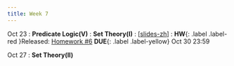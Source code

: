 ```yaml
---
title: Week 7
---
```


Oct 23
: **Predicate Logic(V)**
: **Set Theory(I)**
  :  \[[slides-zh](https://basics.sjtu.edu.cn/~yangqizhe/pdf/dm2023w/slides/DMLec6-handout-zh.pdf)\]
:  **HW**{: .label .label-red }Released: [Homework #6](https://basics.sjtu.edu.cn/~yangqizhe/pdf/dm2023w/homework/DM-hw6.pdf)  **DUE**{: .label .label-yellow} Oct 30  23:59

Oct 27
: **Set Theory(II)**



  

